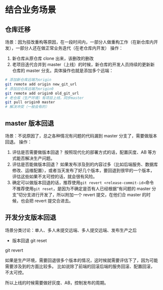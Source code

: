 # 结合业务场景

## 仓库迁移

场景：因为技改重构等原因，在一段时间内，一部分人做重构工作（在新仓库内开发），一部分人还在做正常业务迭代（在老仓库内开发）
操作：

1. 新仓库从原仓库 clone 出来，该删改的删改
2. 老项目迭代合并到 master（上线）的时候，新仓库的开发人员持续的更新新仓库的 master 分支。具体操作也就是添加多个远端：

```bash
# 添加新仓库远端为origin
git remote add origin new_git_url
# 添加旧仓库远端为origin0
git remote add origin0 old_git_url
# 老仓库（生产环境）有项目上线，同步master
git pull origin0 master
# 解决冲突（一般会有的）
```

## master 版本回退

场景：不说原因了，总之各种情况有问题的代码漏到 master 分支了，需要做版本回退。
操作：

1. 评估是否需要做版本回退？
   按照现代化的部署方式的话，配置灰度、AB 等方式能否解决生产问题。
2. 评估是否能做版本回退？
   如果发布涉及到的内容过多（比如后端服务、数据库修改、运维配置），或者当天发布了好几个版本，要回退到很早的一个版本，评估这些如果不太可控的话，就会很有风险。
3. 确定可以做版本回退的话，推荐使用`git revert <release-commit-id>`命令
   不推荐使用`git reset`，是因为不确定是否有人已经根据“有问题的 master 分支”切分支进行开发了，所以附加一个 revert 提交，在他们合 master 的时候，也会把 revert 提交合进去。

## 开发分支版本回退

场景分类讨论：单人、多人未提交远端、多人提交远端、发布生产之后

- 版本回退
  git reset

git revert

如果是生产环境，需要回退很多个版本的情况，这时候就需要评估下了，因为可能需要涉及到的方面比较多。
比如说除了前端的回滚后端的服务回滚、配置回滚，不太可控。

所以上线的时候需要做好灰度、AB，控制发布的周期。
